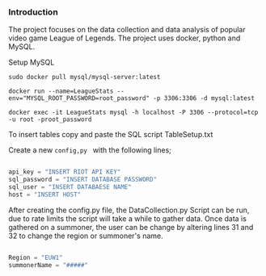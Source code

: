 
### Introduction

The project focuses on the data collection and data analysis of popular video game League of Legends. The project uses docker, python and MySQL.

Setup MySQL

```
sudo docker pull mysql/mysql-server:latest

docker run --name=LeagueStats --env="MYSQL_ROOT_PASSWORD=root_password" -p 3306:3306 -d mysql:latest

docker exec -it LeagueStats mysql -h localhost -P 3306 --protocol=tcp -u root -proot_password

```

To insert tables copy and paste the SQL script TableSetup.txt

Create a new ```config,py ``` with the following lines;

```python

api_key = "INSERT RIOT API KEY"
sql_password = "INSERT DATABASE PASSWORD"
sql_user = "INSERT DATABAESE NAME"
host = "INSERT HOST"
```

After creating the config.py file, the DataCollection.py Script can be run, due to rate limits the script will take a while to gather data.
Once data is gathered on a summoner, the user can be change by altering lines 31 and 32 to change the region or summoner's name.
```python

Region = "EUW1"
summonerName = "#####"

```




